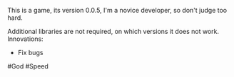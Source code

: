 This is a game, its version 0.0.5, I'm a novice developer, so don't judge too hard.

Additional libraries are not required, on which versions it does not work.
Innovations:
- Fix bugs

#God #Speed
